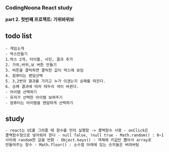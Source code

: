 <h3>CodingNoona React study</h3>

<b>part 2. 첫번째 프로젝트: 가위바위보</b>

## todo list

```
- 게임소개
- 박스만들기
1.박스 2개, 타이틀, 사진, 결과 추가
2. 가위,바위,보 버튼 만들기
3. 버튼을 클릭하면 클릭한 값이 박스에 보임
4. 컴퓨터는 랜덤선택
5. 3,2번의 결과를 가지고 누가 이겼는지 승패를 따진다.
6. 승패 결과에 따라 테두리 색이 바뀐다.
- 아이템 선택하기
- 유저가 선택한 아이템 보여주기
- 컴퓨터는 아이템을 랜덤하게 선택하기
```

## study

```html
- react는 UI를 그려줄 때 함수를 먼저 실행함 -> 콜백함수 사용 - onClick은
콜백함수형으로 넣어줘야 한다 - null false, !null true - Math.random() : 0~1
사이에 random한 값을 반환 - Object.keys() : 객체에 키값만 뽑아서 array로
만들어주는 함수 - Math.floor() : 소수점 아래에 있는 숫자들은 버려버림
```
